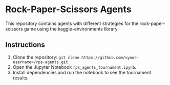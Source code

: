 # Rock-Paper-Scissors Agents
This repository contains agents with different strategies for the rock-paper-scissors game using the kaggle-environments library.

## Instructions
1. Clone the repository: `git clone https://github.com/<your-username>/rps-agents.git`
2. Open the Jupyter Notebook `rps_agents_tournament.ipynb`.
3. Install dependencies and run the notebook to see the tournament results.
